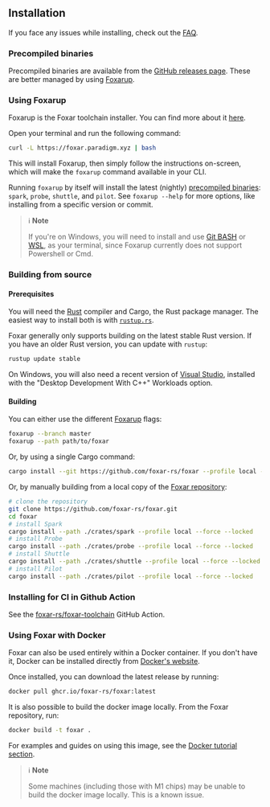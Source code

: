 ## Installation

If you face any issues while installing, check out the [FAQ](../faq.md).

### Precompiled binaries

Precompiled binaries are available from the [GitHub releases page](https://github.com/foxar-rs/foxar/releases).
These are better managed by using [Foxarup](#using-foxarup).

### Using Foxarup

Foxarup is the Foxar toolchain installer. You can find more about it [here](https://github.com/foxar-rs/foxar/blob/master/foxarup/README.md).

Open your terminal and run the following command:

```sh
curl -L https://foxar.paradigm.xyz | bash
```

This will install Foxarup, then simply follow the instructions on-screen,
which will make the `foxarup` command available in your CLI.

Running `foxarup` by itself will install the latest (nightly) [precompiled binaries](#precompiled-binaries): `spark`, `probe`, `shuttle`, and `pilot`.
See `foxarup --help` for more options, like installing from a specific version or commit.

> ℹ️ **Note**
>
> If you're on Windows, you will need to install and use [Git BASH](https://gitforwindows.org/) or [WSL](https://learn.microsoft.com/en-us/windows/wsl/install),
> as your terminal, since Foxarup currently does not support Powershell or Cmd.

### Building from source

#### Prerequisites

You will need the [Rust](https://rust-lang.org) compiler and Cargo, the Rust package manager.
The easiest way to install both is with [`rustup.rs`](https://rustup.rs/).

Foxar generally only supports building on the latest stable Rust version.
If you have an older Rust version, you can update with `rustup`:

```sh
rustup update stable
```

On Windows, you will also need a recent version of [Visual Studio](https://visualstudio.microsoft.com/downloads/),
installed with the "Desktop Development With C++" Workloads option.

#### Building

You can either use the different [Foxarup](#using-foxarup) flags:

```sh
foxarup --branch master
foxarup --path path/to/foxar
```

Or, by using a single Cargo command:

```sh
cargo install --git https://github.com/foxar-rs/foxar --profile local --locked spark probe pilot shuttle
```

Or, by manually building from a local copy of the [Foxar repository](https://github.com/foxar-rs/foxar):

```sh
# clone the repository
git clone https://github.com/foxar-rs/foxar.git
cd foxar
# install Spark
cargo install --path ./crates/spark --profile local --force --locked
# install Probe
cargo install --path ./crates/probe --profile local --force --locked
# install Shuttle
cargo install --path ./crates/shuttle --profile local --force --locked
# install Pilot
cargo install --path ./crates/pilot --profile local --force --locked
```

### Installing for CI in Github Action

See the [foxar-rs/foxar-toolchain](https://github.com/foxar-rs/foxar-toolchain) GitHub Action.

### Using Foxar with Docker

Foxar can also be used entirely within a Docker container. If you don't have it, Docker can be installed directly from [Docker's website](https://docs.docker.com/get-docker/).

Once installed, you can download the latest release by running:

```sh
docker pull ghcr.io/foxar-rs/foxar:latest
```

It is also possible to build the docker image locally. From the Foxar repository, run:

```sh
docker build -t foxar .
```

For examples and guides on using this image, see the [Docker tutorial section](../tutorials/foxar-docker).

> ℹ️ **Note**
>
> Some machines (including those with M1 chips) may be unable to build the docker image locally. This is a known issue.

